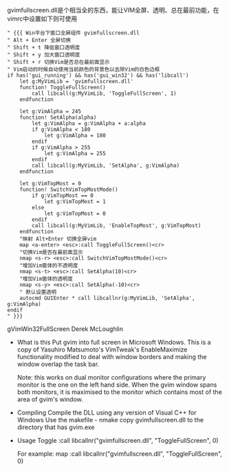 gvimfullscreen.dll是个相当全的东西，能让VIM全屏、透明、总在最前功能，在vimrc中设置如下则可使用

``` vim
" {{{ Win平台下窗口全屏组件 gvimfullscreen.dll
" Alt + Enter 全屏切换
" Shift + t 降低窗口透明度
" Shift + y 加大窗口透明度
" Shift + r 切换Vim是否总在最前面显示
" Vim启动的时候自动使用当前颜色的背景色以去除Vim的白色边框
if has('gui_running') && has('gui_win32') && has('libcall')
    let g:MyVimLib = 'gvimfullscreen.dll'
    function! ToggleFullScreen()
        call libcall(g:MyVimLib, 'ToggleFullScreen', 1)
    endfunction

    let g:VimAlpha = 245
    function! SetAlpha(alpha)
        let g:VimAlpha = g:VimAlpha + a:alpha
        if g:VimAlpha < 180
            let g:VimAlpha = 180
        endif
        if g:VimAlpha > 255
            let g:VimAlpha = 255
        endif
        call libcall(g:MyVimLib, 'SetAlpha', g:VimAlpha)
    endfunction

    let g:VimTopMost = 0
    function! SwitchVimTopMostMode()
        if g:VimTopMost == 0
            let g:VimTopMost = 1
        else
            let g:VimTopMost = 0
        endif
        call libcall(g:MyVimLib, 'EnableTopMost', g:VimTopMost)
    endfunction
    "映射 Alt+Enter 切换全屏vim
    map <a-enter> <esc>:call ToggleFullScreen()<cr>
    "切换Vim是否在最前面显示
    nmap <s-r> <esc>:call SwitchVimTopMostMode()<cr>
    "增加Vim窗体的不透明度
    nmap <s-t> <esc>:call SetAlpha(10)<cr>
    "增加Vim窗体的透明度
    nmap <s-y> <esc>:call SetAlpha(-10)<cr>
    " 默认设置透明
    autocmd GUIEnter * call libcallnr(g:MyVimLib, 'SetAlpha', g:VimAlpha)
endif
" }}}
```

gVimWin32FullScreen
                                     Derek McLoughlin

* What is this
  Put gvim into full screen in Microsoft Windows.
  This is a copy of Yasuhiro Matsumoto's VimTweak's EnableMaximize
  functionality	modified to deal with window borders and making the
  window overlap the task bar.

  Note: this works on dual monitor configurations where the primary monitor is the
  one on the left hand side. When the gvim window spans both monitors, it is maximised 
  to the monitor which contains most of the area of gvim's window.

* Compiling
  Compile the DLL using any version of Visual C++ for Windows
  Use the makefile - nmake
  copy gvimfullscreen.dll to the directory that has gvim.exe

* Usage
    Toggle
    :call libcallnr("gvimfullscreen.dll", "ToggleFullScreen", 0)

	For  example:
	map <F11> <Esc>:call libcallnr("gvimfullscreen.dll", "ToggleFullScreen", 0)<CR>
